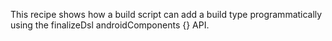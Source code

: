 This recipe shows how a build script can add a build type programmatically
using the finalizeDsl androidComponents {} API.
